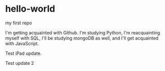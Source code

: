 # hello-world
my first repo

I'm getting acquainted with Github. I'm studying Python, I'm reacquainting myself with SQL, I'll be studying mongoDB as well, and I'll get acquainted with JavaScript.

Test iPad update. 

Test update 2